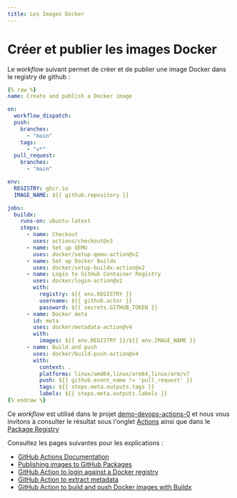 ```yaml
---
title: Les Images Docker
---
```


# Créer et publier les images Docker

Le _workflow_ suivant permet de créer et de publier une image Docker
dans le registry de github :

```yaml title=".github/workflows/build.yml" linenums="1"
{% raw %}
name: Create and publish a Docker image

on:
  workflow_dispatch:
  push:
    branches:
      - "main"
    tags:
      - "v*"
  pull_request:
    branches:
      - "main"

env:
  REGISTRY: ghcr.io
  IMAGE_NAME: ${{ github.repository }}

jobs:
  buildx:
    runs-on: ubuntu-latest
    steps:
      - name: Checkout
        uses: actions/checkout@v3
      - name: Set up QEMU
        uses: docker/setup-qemu-action@v2
      - name: Set up Docker Buildx
        uses: docker/setup-buildx-action@v2
      - name: Login to GitHub Container Registry
        uses: docker/login-action@v2
        with:
          registry: ${{ env.REGISTRY }}
          username: ${{ github.actor }}
          password: ${{ secrets.GITHUB_TOKEN }}
      - name: Docker meta
        id: meta
        uses: docker/metadata-action@v4
        with:
          images: ${{ env.REGISTRY }}/${{ env.IMAGE_NAME }}
      - name: Build and push
        uses: docker/build-push-action@v4
        with:
          context: .
          platforms: linux/amd64,linux/arm64,linux/arm/v7
          push: ${{ github.event_name != 'pull_request' }}
          tags: ${{ steps.meta.outputs.tags }}
          labels: ${{ steps.meta.outputs.labels }}
{% endraw %}
```

Ce _workflow_ est utilisé dans le projet
[demo-devops-actions-0](https://github.com/heiafr-isc/demo-devops-actions-0)
et nous vous invitons à consulter le résultat sous l'onglet [Actions](https://github.com/heiafr-isc/demo-devops-actions-0/actions)
ainsi que dans le [Package Registry](https://github.com/heiafr-isc/demo-devops-actions-0/pkgs/container/demo-devops-actions-0)

Consultez les pages suivantes pour les explications :

- [GitHub Actions Documentation](https://docs.github.com/en/actions)
- [Publishing images to GitHub Packages](https://docs.github.com/en/actions/publishing-packages/publishing-docker-images#publishing-images-to-github-packages)
- [GitHub Action to login against a Docker registry](https://github.com/docker/login-action)
- [GitHub Action to extract metadata](https://github.com/docker/metadata-action)
- [GitHub Action to build and push Docker images with Buildx](https://github.com/docker/build-push-action)
